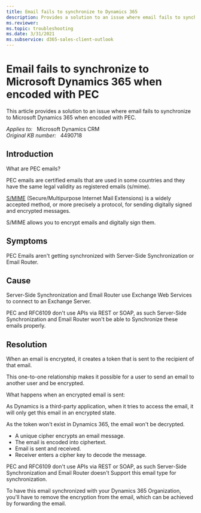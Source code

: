```yaml
---
title: Email fails to synchronize to Dynamics 365
description: Provides a solution to an issue where email fails to synchronize to Microsoft Dynamics 365 when encoded with PEC.
ms.reviewer: 
ms.topic: troubleshooting
ms.date: 3/31/2021
ms.subservice: d365-sales-client-outlook
---
```

# Email fails to synchronize to Microsoft Dynamics 365 when encoded with PEC

This article provides a solution to an issue where email fails to synchronize to Microsoft Dynamics 365 when encoded with PEC.

_Applies to:_ &nbsp; Microsoft Dynamics CRM  
_Original KB number:_ &nbsp; 4490718

## Introduction

What are PEC emails?

PEC emails are certified emails that are used in some countries and they have the same legal validity as registered emails (s/mime).

[S/MIME](/microsoft-365/security/office-365-security/s-mime-for-message-signing-and-encryption) (Secure/Multipurpose Internet Mail Extensions) is a widely accepted method, or more precisely a protocol, for sending digitally signed and encrypted messages.

S/MIME allows you to encrypt emails and digitally sign them.

## Symptoms

PEC Emails aren't getting synchronized with Server-Side Synchronization or Email Router.

## Cause

Server-Side Synchronization and Email Router use Exchange Web Services to connect to an Exchange Server.

PEC and RFC6109 don't use APIs via REST or SOAP, as such Server-Side Synchronization and Email Router won't be able to Synchronize these emails properly.

## Resolution

When an email is encrypted, it creates a token that is sent to the recipient of that email.

This one-to-one relationship makes it possible for a user to send an email to another user and be encrypted.

What happens when an encrypted email is sent:

As Dynamics is a third-party application, when it tries to access the email, it will only get this email in an encrypted state.

As the token won't exist in Dynamics 365, the email won't be decrypted.

- A unique cipher encrypts an email message.
- The email is encoded into ciphertext.
- Email is sent and received.
- Receiver enters a cipher key to decode the message.

PEC and RFC6109 don't use APIs via REST or SOAP, as such Server-Side Synchronization and Email Router doesn't Support this email type for synchronization.

To have this email synchronized with your Dynamics 365 Organization, you'll have to remove the encryption from the email, which can be achieved by forwarding the email.
